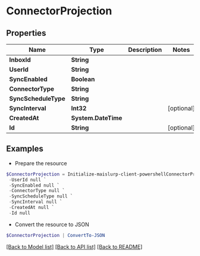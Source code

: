 # ConnectorProjection
## Properties

Name | Type | Description | Notes
------------ | ------------- | ------------- | -------------
**InboxId** | **String** |  | 
**UserId** | **String** |  | 
**SyncEnabled** | **Boolean** |  | 
**ConnectorType** | **String** |  | 
**SyncScheduleType** | **String** |  | 
**SyncInterval** | **Int32** |  | [optional] 
**CreatedAt** | **System.DateTime** |  | 
**Id** | **String** |  | [optional] 

## Examples

- Prepare the resource
```powershell
$ConnectorProjection = Initialize-maislurp-client-powershellConnectorProjection  -InboxId null `
 -UserId null `
 -SyncEnabled null `
 -ConnectorType null `
 -SyncScheduleType null `
 -SyncInterval null `
 -CreatedAt null `
 -Id null
```

- Convert the resource to JSON
```powershell
$ConnectorProjection | ConvertTo-JSON
```

[[Back to Model list]](../README#documentation-for-models) [[Back to API list]](../README#documentation-for-api-endpoints) [[Back to README]](../README)

